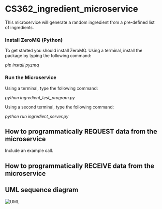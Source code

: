 # CS362_ingredient_microservice

This microservice will generate a random ingredient from a pre-defined list of ingredients.

### Install ZeroMQ (Python)
To get started you should install ZeroMQ. Using a terminal, install the package by typing the following command:

_pip install pyzmq_

### Run the Microservice
Using a terminal, type the following command:

_python ingredient_test_program.py_

Using a second terminal, type the following command:

_python run ingredient_server.py_


## How to programmatically REQUEST data from the microservice
Include an example call.

## How to programmatically RECEIVE data from the microservice

## UML sequence diagram

![UML](https://github.com/user-attachments/assets/cbfb6f3d-9fb3-482e-9fae-4ccbbc239ad7)
